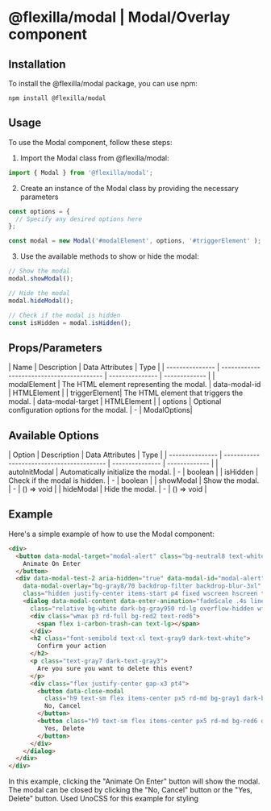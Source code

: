 # @flexilla/modal | Modal/Overlay component

## Installation

To install the @flexilla/modal package, you can use npm:

```shell
npm install @flexilla/modal
```

## Usage

To use the Modal component, follow these steps:

1. Import the Modal class from @flexilla/modal:

```js
import { Modal } from '@flexilla/modal';
```
2. Create an instance of the Modal class by providing the necessary parameters

```js
const options = {
  // Specify any desired options here
};

const modal = new Modal('#modalElement', options, '#triggerElement' );
```

3. Use the available methods to show or hide the modal:
   
```js
// Show the modal
modal.showModal();

// Hide the modal
modal.hideModal();

// Check if the modal is hidden
const isHidden = modal.isHidden();
```

## Props/Parameters
| Name | Description | Data Attributes | Type | | --------------- | ----------------------------------------- | --------------- | ------------- | | modalElement | The HTML element representing the modal. | data-modal-id | HTMLElement | | triggerElement| The HTML element that triggers the modal. | data-modal-target | HTMLElement | | options | Optional configuration options for the modal. | - | ModalOptions|

## Available Options
| Option | Description | Data Attributes | Type | | --------------- | ----------------------------------------- | --------------- | ------------- | | autoInitModal | Automatically initialize the modal. | - | boolean | | isHidden | Check if the modal is hidden. | - | boolean | | showModal | Show the modal. | - | () => void | | hideModal | Hide the modal. | - | () => void |



## Example

Here's a simple example of how to use the Modal component:

```html
<div>
  <button data-modal-target="modal-alert" class="bg-neutral8 text-white px-4 py-2 rounded-lg text-sm">
    Animate On Enter
  </button>
  <div data-modal-test-2 aria-hidden="true" data-modal-id="modal-alert"
    data-modal-overlay="bg-gray8/70 backdrop-filter backdrop-blur-3xl" data-state="close"
    class="hidden justify-center items-start p4 fixed wscreen hscreen top-0 left-0">
    <dialog data-modal-content data-enter-animation="fadeScale .4s linear"
      class="relative bg-white dark-bg-gray950 rd-lg overflow-hidden wfull max-wxl p8 flex flex-col gap-y4 items-center ease-linear transition-all">
      <div class="wmax p3 rd-full bg-red2 text-red6">
        <span flex i-carbon-trash-can text-lg></span>
      </div>
      <h2 class="font-semibold text-xl text-gray9 dark-text-white">
        Confirm your action
      </h2>
      <p class="text-gray7 dark-text-gray3">
        Are you sure you want to delete this event?
      </p>
      <div class="flex justify-center gap-x3 pt4">
        <button data-close-modal
          class="h9 text-sm flex items-center px5 rd-md bg-gray1 dark-bg-gray9 duration-300 hover-!bg-op60 text-gray8 dark-text-gray2">
          No, Cancel
        </button>
        <button class="h9 text-sm flex items-center px5 rd-md bg-red6 duration-200 hover-bg-op80 text-white">
          Yes, Delete
        </button>
      </div>
    </dialog>
  </div>
</div>
```
In this example, clicking the "Animate On Enter" button will show the modal. The modal can be closed by clicking the "No, Cancel" button or the "Yes, Delete" button. Used UnoCSS for this example for styling